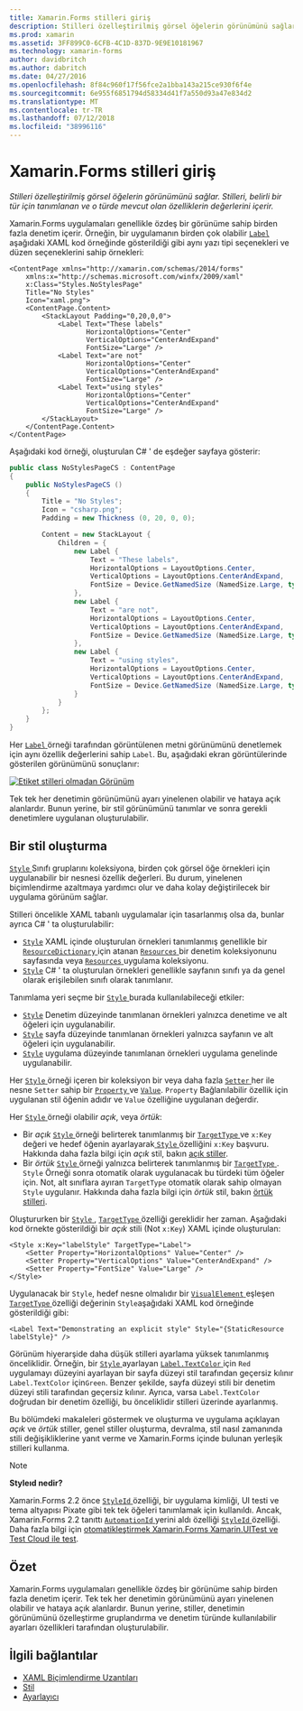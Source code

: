 ```yaml
---
title: Xamarin.Forms stilleri giriş
description: Stilleri özelleştirilmiş görsel öğelerin görünümünü sağlar. Stilleri, belirli bir tür için tanımlanan ve o türde mevcut olan özelliklerin değerlerini içerir.
ms.prod: xamarin
ms.assetid: 3FF899C0-6CFB-4C1D-837D-9E9E10181967
ms.technology: xamarin-forms
author: davidbritch
ms.author: dabritch
ms.date: 04/27/2016
ms.openlocfilehash: 8f84c960f17f56fce2a1bba143a215ce930f6f4e
ms.sourcegitcommit: 6e955f6851794d58334d41f7a550d93a47e834d2
ms.translationtype: MT
ms.contentlocale: tr-TR
ms.lasthandoff: 07/12/2018
ms.locfileid: "38996116"
---
```

# <a name="introduction-to-xamarinforms-styles"></a>Xamarin.Forms stilleri giriş

_Stilleri özelleştirilmiş görsel öğelerin görünümünü sağlar. Stilleri, belirli bir tür için tanımlanan ve o türde mevcut olan özelliklerin değerlerini içerir._

Xamarin.Forms uygulamaları genellikle özdeş bir görünüme sahip birden fazla denetim içerir. Örneğin, bir uygulamanın birden çok olabilir [ `Label` ](xref:Xamarin.Forms.Label) aşağıdaki XAML kod örneğinde gösterildiği gibi aynı yazı tipi seçenekleri ve düzen seçeneklerini sahip örnekleri:

```xaml
<ContentPage xmlns="http://xamarin.com/schemas/2014/forms"
    xmlns:x="http://schemas.microsoft.com/winfx/2009/xaml"
    x:Class="Styles.NoStylesPage"
    Title="No Styles"
    Icon="xaml.png">
    <ContentPage.Content>
        <StackLayout Padding="0,20,0,0">
            <Label Text="These labels"
                   HorizontalOptions="Center"
                   VerticalOptions="CenterAndExpand"
                   FontSize="Large" />
            <Label Text="are not"
                   HorizontalOptions="Center"
                   VerticalOptions="CenterAndExpand"
                   FontSize="Large" />
            <Label Text="using styles"
                   HorizontalOptions="Center"
                   VerticalOptions="CenterAndExpand"
                   FontSize="Large" />
        </StackLayout>
    </ContentPage.Content>
</ContentPage>
```

Aşağıdaki kod örneği, oluşturulan C# ' de eşdeğer sayfaya gösterir:

```csharp
public class NoStylesPageCS : ContentPage
{
    public NoStylesPageCS ()
    {
        Title = "No Styles";
        Icon = "csharp.png";
        Padding = new Thickness (0, 20, 0, 0);

        Content = new StackLayout {
            Children = {
                new Label {
                    Text = "These labels",
                    HorizontalOptions = LayoutOptions.Center,
                    VerticalOptions = LayoutOptions.CenterAndExpand,
                    FontSize = Device.GetNamedSize (NamedSize.Large, typeof(Label))
                },
                new Label {
                    Text = "are not",
                    HorizontalOptions = LayoutOptions.Center,
                    VerticalOptions = LayoutOptions.CenterAndExpand,
                    FontSize = Device.GetNamedSize (NamedSize.Large, typeof(Label))
                },
                new Label {
                    Text = "using styles",
                    HorizontalOptions = LayoutOptions.Center,
                    VerticalOptions = LayoutOptions.CenterAndExpand,
                    FontSize = Device.GetNamedSize (NamedSize.Large, typeof(Label))
                }
            }
        };
    }
}
```

Her [ `Label` ](xref:Xamarin.Forms.Label) örneği tarafından görüntülenen metni görünümünü denetlemek için aynı özellik değerlerini sahip `Label`. Bu, aşağıdaki ekran görüntülerinde gösterilen görünümünü sonuçlanır:

[![](introduction-images/no-styles.png "Etiket stilleri olmadan Görünüm")](introduction-images/no-styles-large.png#lightbox "etiket stilleri olmadan görünümü")

Tek tek her denetimin görünümünü ayarı yinelenen olabilir ve hataya açık alanlardır. Bunun yerine, bir stil görünümünü tanımlar ve sonra gerekli denetimlere uygulanan oluşturulabilir.

## <a name="creating-a-style"></a>Bir stil oluşturma

[ `Style` ](xref:Xamarin.Forms.Style) Sınıfı gruplarını koleksiyona, birden çok görsel öğe örnekleri için uygulanabilir bir nesnesi özellik değerleri. Bu durum, yinelenen biçimlendirme azaltmaya yardımcı olur ve daha kolay değiştirilecek bir uygulama görünüm sağlar.

Stilleri öncelikle XAML tabanlı uygulamalar için tasarlanmış olsa da, bunlar ayrıca C# ' ta oluşturulabilir:

- [`Style`](xref:Xamarin.Forms.Style) XAML içinde oluşturulan örnekleri tanımlanmış genellikle bir [ `ResourceDictionary` ](xref:Xamarin.Forms.ResourceDictionary) için atanan [ `Resources` ](xref:Xamarin.Forms.VisualElement.Resources) bir denetim koleksiyonunu sayfasında veya [ `Resources` ](xref:Xamarin.Forms.Application.Resources) uygulama koleksiyonu.
- [`Style`](xref:Xamarin.Forms.Style) C# ' ta oluşturulan örnekleri genellikle sayfanın sınıfı ya da genel olarak erişilebilen sınıfı olarak tanımlanır.

Tanımlama yeri seçme bir [ `Style` ](xref:Xamarin.Forms.Style) burada kullanılabileceği etkiler:

- [`Style`](xref:Xamarin.Forms.Style) Denetim düzeyinde tanımlanan örnekleri yalnızca denetime ve alt öğeleri için uygulanabilir.
- [`Style`](xref:Xamarin.Forms.Style) sayfa düzeyinde tanımlanan örnekleri yalnızca sayfanın ve alt öğeleri için uygulanabilir.
- [`Style`](xref:Xamarin.Forms.Style) uygulama düzeyinde tanımlanan örnekleri uygulama genelinde uygulanabilir.

Her [ `Style` ](xref:Xamarin.Forms.Style) örneği içeren bir koleksiyon bir veya daha fazla [ `Setter` ](xref:Xamarin.Forms.Setter) her ile nesne `Setter` sahip bir [ `Property` ](xref:Xamarin.Forms.Setter.Property) ve [`Value`](xref:Xamarin.Forms.Setter.Value). `Property` Bağlanılabilir özellik için uygulanan stil öğenin adıdır ve `Value` özelliğine uygulanan değerdir.

Her [ `Style` ](xref:Xamarin.Forms.Style) örneği olabilir *açık*, veya *örtük*:

- Bir *açık* [ `Style` ](xref:Xamarin.Forms.Style) örneği belirterek tanımlanmış bir [ `TargetType` ](xref:Xamarin.Forms.Style.TargetType) ve `x:Key` değeri ve hedef öğenin ayarlayarak[ `Style` ](xref:Xamarin.Forms.VisualElement.Style) özelliğini `x:Key` başvuru. Hakkında daha fazla bilgi için *açık* stil, bakın [açık stiller](~/xamarin-forms/user-interface/styles/explicit.md).
- Bir *örtük* [ `Style` ](xref:Xamarin.Forms.Style) örneği yalnızca belirterek tanımlanmış bir [ `TargetType` ](xref:Xamarin.Forms.Style.TargetType). `Style` Örneği sonra otomatik olarak uygulanacak bu türdeki tüm öğeler için. Not, alt sınıflara ayıran `TargetType` otomatik olarak sahip olmayan `Style` uygulanır. Hakkında daha fazla bilgi için *örtük* stil, bakın [örtük stilleri](~/xamarin-forms/user-interface/styles/implicit.md).

Oluştururken bir [ `Style` ](xref:Xamarin.Forms.Style), [ `TargetType` ](xref:Xamarin.Forms.Style.TargetType) özelliği gereklidir her zaman. Aşağıdaki kod örnekte gösterildiği bir *açık* stili (Not `x:Key`) XAML içinde oluşturulan:

```xaml
<Style x:Key="labelStyle" TargetType="Label">
    <Setter Property="HorizontalOptions" Value="Center" />
    <Setter Property="VerticalOptions" Value="CenterAndExpand" />
    <Setter Property="FontSize" Value="Large" />
</Style>
```

Uygulanacak bir `Style`, hedef nesne olmalıdır bir [ `VisualElement` ](xref:Xamarin.Forms.VisualElement) eşleşen [ `TargetType` ](xref:Xamarin.Forms.Style.TargetType) özelliği değerinin `Style`aşağıdaki XAML kod örneğinde gösterildiği gibi:

```xaml
<Label Text="Demonstrating an explicit style" Style="{StaticResource labelStyle}" />
```

Görünüm hiyerarşide daha düşük stilleri ayarlama yüksek tanımlanmış önceliklidir. Örneğin, bir [ `Style` ](xref:Xamarin.Forms.Style) ayarlayan [ `Label.TextColor` ](xref:Xamarin.Forms.Label.TextColor) için `Red` uygulamayı düzeyini ayarlayan bir sayfa düzeyi stil tarafından geçersiz kılınır `Label.TextColor` için`Green`. Benzer şekilde, sayfa düzeyi stili bir denetim düzeyi stili tarafından geçersiz kılınır. Ayrıca, varsa `Label.TextColor` doğrudan bir denetim özelliği, bu önceliklidir stilleri üzerinde ayarlanmış.

Bu bölümdeki makaleleri göstermek ve oluşturma ve uygulama açıklayan *açık* ve *örtük* stiller, genel stiller oluşturma, devralma, stil nasıl zamanında stili değişikliklerine yanıt verme ve Xamarin.Forms içinde bulunan yerleşik stilleri kullanma.

> [!NOTE]
> **Styleıd nedir?**
>
> Xamarin.Forms 2.2 önce [ `StyleId` ](xref:Xamarin.Forms.Element.StyleId) özelliği, bir uygulama kimliği, UI testi ve tema altyapısı Pixate gibi tek tek öğeleri tanımlamak için kullanıldı. Ancak, Xamarin.Forms 2.2 tanıttı [ `AutomationId` ](xref:Xamarin.Forms.Element.AutomationId) yerini aldı özelliği [ `StyleId` ](xref:Xamarin.Forms.Element.StyleId) özelliği. Daha fazla bilgi için [otomatikleştirmek Xamarin.Forms Xamarin.UITest ve Test Cloud ile test](~/xamarin-forms/deploy-test/uitest-and-test-cloud.md).

## <a name="summary"></a>Özet

Xamarin.Forms uygulamaları genellikle özdeş bir görünüme sahip birden fazla denetim içerir. Tek tek her denetimin görünümünü ayarı yinelenen olabilir ve hataya açık alanlardır. Bunun yerine, stiller, denetimin görünümünü özelleştirme gruplandırma ve denetim türünde kullanılabilir ayarları özellikleri tarafından oluşturulabilir.


## <a name="related-links"></a>İlgili bağlantılar

- [XAML Biçimlendirme Uzantıları](~/xamarin-forms/xaml/xaml-basics/xaml-markup-extensions.md)
- [Stil](xref:Xamarin.Forms.Style)
- [Ayarlayıcı](xref:Xamarin.Forms.Setter)
